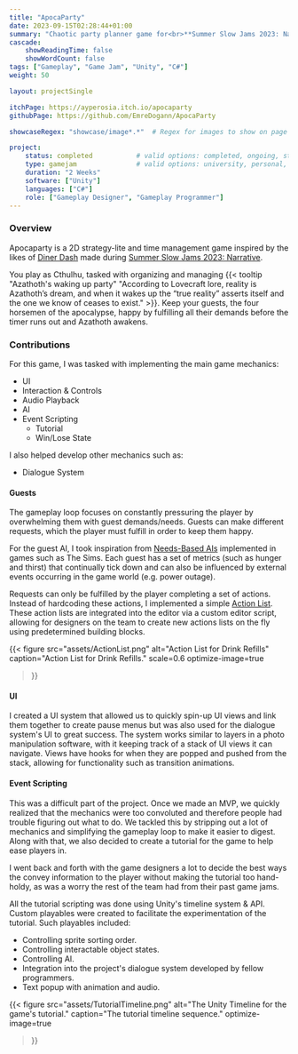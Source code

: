```yaml
---
title: "ApocaParty"
date: 2023-09-15T02:28:44+01:00
summary: "Chaotic party planner game for<br>**Summer Slow Jams 2023: Narrative**"
cascade:
    showReadingTime: false
    showWordCount: false
tags: ["Gameplay", "Game Jam", "Unity", "C#"]
weight: 50

layout: projectSingle

itchPage: https://ayperosia.itch.io/apocaparty
githubPage: https://github.com/EmreDogann/ApocaParty

showcaseRegex: "showcase/image*.*"	# Regex for images to show on page

project:
    status: completed			# valid options: completed, ongoing, stopped
    type: gamejam				# valid options: university, personal, gamejam
    duration: "2 Weeks"
    software: ["Unity"]
    languages: ["C#"]
    role: ["Gameplay Designer", "Gameplay Programmer"]
---
```

<!-- {{< github repo="emredogann/apocaparty" >}} -->

<!-- {{< carousel images="images/*" aspectRatio="16-9" >}} -->

### Overview

Apocaparty is a 2D strategy-lite and time management game inspired by the likes of [Diner Dash](https://en.wikipedia.org/wiki/Diner_Dash) made during [Summer Slow Jams 2023: Narrative](https://itch.io/jam/ssjnarrative).

You play as Cthulhu, tasked with organizing and managing {{< tooltip "Azathoth's waking up party" "According to Lovecraft lore, reality is Azathoth’s dream, and when it wakes up the “true reality” asserts itself and the one we know of ceases to exist." >}}. Keep your guests, the four horsemen of the apocalypse, happy by fulfilling all their demands before the timer runs out and Azathoth awakens.

### Contributions

For this game, I was tasked with implementing the main game mechanics:

- UI
- Interaction & Controls
- Audio Playback
- AI
- Event Scripting
  - Tutorial
  - Win/Lose State

I also helped develop other mechanics such as:

- Dialogue System

#### Guests

The gameplay loop focuses on constantly pressuring the player by overwhelming them with guest demands/needs. Guests can make different requests, which the player must fulfill in order to keep them happy.

For the guest AI, I took inspiration from [Needs-Based AIs](http://www.zubek.net/robert/publications/Needs-based-AI-draft.pdf) implemented in games such as The Sims. Each guest has a set of metrics (such as hunger and thirst) that continually tick down and can also be influenced by external events occurring in the game world (e.g. power outage).

Requests can only be fulfilled by the player completing a set of actions. Instead of hardcoding these actions, I implemented a simple [Action List](https://allenchou.net/2012/07/action-lists-they-are-cooler-than-commands/). These action lists are integrated into the editor via a custom editor script, allowing for designers on the team to create new actions lists on the fly using predetermined building blocks.

{{< figure
    src="assets/ActionList.png"
    alt="Action List for Drink Refills"
    caption="Action List for Drink Refills."
	scale=0.6
	optimize-image=true
>}}

#### UI

I created a UI system that allowed us to quickly spin-up UI views and link them together to create pause menus but was also used for the dialogue system's UI to great success.
The system works similar to layers in a photo manipulation software, with it keeping track of a stack of UI views it can navigate. Views have hooks for when they are popped and pushed from the stack, allowing for functionality such as transition animations.

#### Event Scripting

This was a difficult part of the project. Once we made an MVP, we quickly realized that the mechanics were too convoluted and therefore people had trouble figuring out what to do. We tackled this by stripping out a lot of mechanics and simplifying the gameplay loop to make it easier to digest. Along with that, we also decided to create a tutorial for the game to help ease players in.

I went back and forth with the game designers a lot to decide the best ways the convey information to the player without making the tutorial too hand-holdy, as was a worry the rest of the team had from their past game jams.

All the tutorial scripting was done using Unity's timeline system & API. Custom playables were created to facilitate the experimentation of the tutorial. Such playables included:
- Controlling sprite sorting order.
- Controlling interactable object states.
- Controlling AI.
- Integration into the project's dialogue system developed by fellow programmers.
- Text popup with animation and audio.

{{< figure
    src="assets/TutorialTimeline.png"
    alt="The Unity Timeline for the game's tutorial."
    caption="The tutorial timeline sequence."
	optimize-image=true
>}}